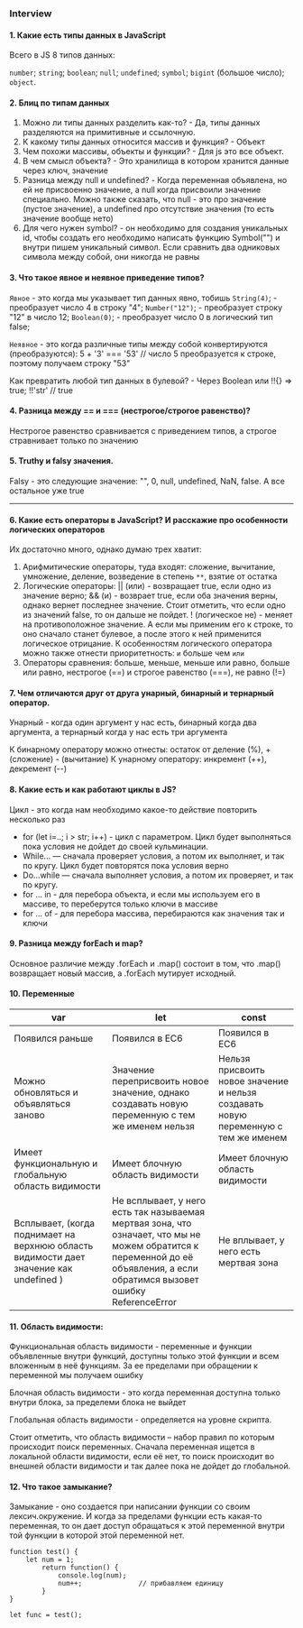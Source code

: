 ### Interview 

#### 1. Какие есть типы данных в JavaScript

Всего в JS 8 типов данных: 

`number`; `string`; `boolean`; `null`; `undefined`; `symbol`; `bigint` (большое число); `object`.


#### 2. Блиц по типам данных

1. Можно ли типы данных разделить как-то? - Да, типы данных разделяются на примитивные и ссылочную.
2. К какому типы данных относится массив и функция? - Объект
3. Чем похожи массивы, объекты и функции? - Для js это все объект.
4. В чем смысл объекта? - Это хранилища в котором хранится данные через ключ, значение
5. Разница между null и undefined? - Когда переменная объявлена, но ей не присвоенно значение, а null когда присвоили значение специально. Можно также сказать, что null - это про значение (пустое значение), а undefined про отсутствие значения (то есть значение вообще нето)
6. Для чего нужен symbol? - он необходимо для создания уникальных id, чтобы создать его необходимо написать функцию Symbol("") и внутри пишем уникальный символ. Если сравнить два одниковых символа между собой, они никогда не равны



#### 3. Что такое явное и неявное приведение типов?


`Явное` - это когда мы указывает тип данных явно, тобишь `String(4)`; - преобразует число 4 в строку "4"; `Number("12")`; - преобразует строку "12" в число 12; `Boolean(0)`; - преобразует число 0 в логический тип false; 

`Неявное` - это когда различные типы между собой конвертируются (преобразуются): 5 + '3' === '53' // число 5 преобразуется к строке, поэтому получаем строку "53"

Как превратить любой тип данных в булевой? - Через Boolean или !!{} => true; !!'str' // true

#### 4. Разница между == и === (нестрогое/строгое равенство)?

Нестрогое равенство сравнивается с приведением типов, а строгое стравнивает только по значению 


#### 5. Truthy и falsy значения. 

Falsy - это следующие значение: "", 0, null, undefined, NaN, false. А все остальное уже true


---


#### 6. Какие есть операторы в JavaScript? И расскажие про особенности логических операторов

Их достаточно много, однако думаю трех хватит: 

1. Арифмитические операторы, туда входят: сложение, вычитание, умножение, деление, возведение в степень `**`, взятие от остатка
2. Логические операторы: 
|| (или) - возвращает true, если одно из значение верно; 
&& (и) - возврает true, если оба значения верны, однако вернет последнее значение. Стоит отметить, что если одно из значений false, то он дальше не пойдет. 
! (логическое не) - меняет на противоположное значение. А если мы применим его к строке, то оно сначало станет булевое, а после этого к ней применится логическое отрицание.
К особенностям логического оператора можно также отнести приоритетность: `и` больше чем `или`
3. Операторы сравнения: больше, меньше, меньше или равно, больше или равно, нестрогое (==) и строгое равенство (===), не равно (!=)

#### 7. Чем отличаются друг от друга унарный, бинарный и тернарный оператор. 
Унарный - когда один аргумент у нас есть, бинарный когда два аргумента, а тернарный когда у нас есть три аргумента

К бинарному оператору можно отнесты: остаток от деление (%), + (сложение) - (вычитание)
К унарному оператору: инкремент (++), декремент (--)



#### 8. Какие есть и как работают циклы в JS?

Цикл - это когда нам необходимо какое-то действие повторить несколько раз

- for (let i=..; i > str; i++) - цикл с параметром. Цикл будет выполняться пока условия не дойдет до своей кульминации.
- While... — сначала проверяет условия, а потом их выполняет, и так по кругу. Цикл будет повторятся пока условия верно
- Do...while — сначала выполняет условия, а потом их проверяет, и так по кругу.
- for ... in - для перебора объекта, и если мы используем его в массиве, то переберутся только ключи в массиве
- for ... of - для перебора массива, перебираются как значения так и ключи


#### 9. Разница между forEach и map?

Основное различие между .forEach и .map() состоит в том, что .map() возвращает новый массив, а .forEach мутирует исходный. 

#### 10. Переменные

| var                                                   | let                             | const             |
| ----------------------------------------------------- | ------------------------------- | ------------------|
| Появился раньше                                       | Появился в ЕС6                  | Появился в ЕС6 |
| Можно обновляться и объявляться заново                | Значение переприсвоить новое значение, однако создавать новую переменную с тем же именем нельзя | Нельзя присвоить новое значение и нельзя создавать новую переменную с тем же именем|
| Имеет функциональную и глобальную область видимости   | Имеет блочную область видимости | Имеет блочную область видимости |
| Всплывает, (когда поднимает на верхнюю область видимости дает значение как undefined )                            |Не всплывает, у него есть так называемая мертвая зона, что означает, что мы не можем обратится к переменной до её объявления, а если обратимся вызовет ошибку ReferenceError  | Не вплывает, у него есть мертвая зона |

#### 11. Область видимости: 
Функциональная область видимости - переменные и функции объявленные внутри функций, доступны только этой функции и всем вложенным в неё функциям. За ее пределами при обращении к переменной мы получаем ошибку

Блочная область видимости - это когда переменная доступна только внутри блока, за пределеми блока не выйдет

Глобальная область видимости - определяется на уровне скрипта.

Стоит отметить, что область видимости – набор правил по которым происходит поиск переменных. Сначала переменная ищется в локальной области видимости, если её нет, то поиск происходит во внешней области видимости и так далее пока не дойдет до глобальной.

#### 12. Что такое замыкание?

Замыкание - оно создается при написании функции со своим лексич.окружение. И когда за пределами функции есть какая-то переменная, то он дает доступ обращаться к этой переменной внутри той функции в которой этой переменной нет.

```
function test() {
	let num = 1;
        return function() {
            console.log(num);
            num++;              // прибавляем единицу
        }
}

let func = test();
```




